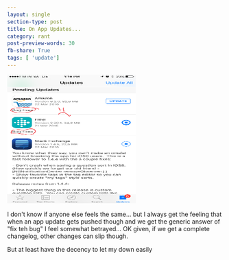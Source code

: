 ```yaml
---
layout: single
section-type: post
title: On App Updates...
category: rant
post-preview-words: 30
fb-share: True
tags: [ 'update']
---
```


<img src="/assets/img/posts/2016-04-04-be-as-vauge-as-possible/update_lies.PNG" alt="the update lie" height="300" width="300">

I don't know if anyone else feels the same... but I always get the feeling that when an app update gets pushed though and we get the generic answer of "fix teh bug" I feel somewhat betrayed... OK given, if we get a complete changelog, other changes can slip though.

But at least have the decency to let my down easily